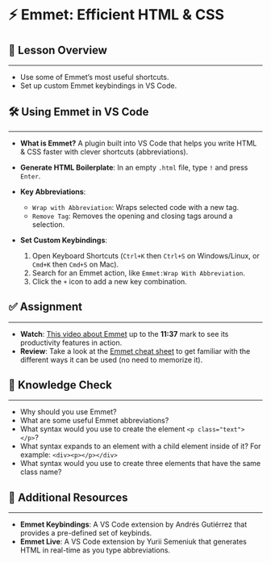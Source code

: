 # ⚡ Emmet: Efficient HTML & CSS

## 📝 Lesson Overview

-----

  * Use some of Emmet’s most useful shortcuts.
  * Set up custom Emmet keybindings in VS Code.

## 🛠️ Using Emmet in VS Code

-----

  * **What is Emmet?** A plugin built into VS Code that helps you write HTML & CSS faster with clever shortcuts (abbreviations).

  * **Generate HTML Boilerplate**: In an empty `.html` file, type `!` and press `Enter`.

  * **Key Abbreviations**:

      * `Wrap with Abbreviation`: Wraps selected code with a new tag.
      * `Remove Tag`: Removes the opening and closing tags around a selection.

  * **Set Custom Keybindings**:

    1.  Open Keyboard Shortcuts (`Ctrl+K` then `Ctrl+S` on Windows/Linux, or `Cmd+K` then `Cmd+S` on Mac).
    2.  Search for an Emmet action, like `Emmet:Wrap With Abbreviation`.
    3.  Click the `+` icon to add a new key combination.

## ✅ Assignment

-----

  * **Watch**: [This video about Emmet](https://www.google.com/search?q=https://youtube.com/watch%3Fv%3DV8vizNQKtx0) up to the **11:37** mark to see its productivity features in action.
  * **Review**: Take a look at the [Emmet cheat sheet](https://docs.emmet.io/cheat-sheet/) to get familiar with the different ways it can be used (no need to memorize it).

## 🤔 Knowledge Check

-----

  * Why should you use Emmet?
  * What are some useful Emmet abbreviations?
  * What syntax would you use to create the element `<p class="text"></p>`?
  * What syntax expands to an element with a child element inside of it? For example: `<div><p></p></div>`
  * What syntax would you use to create three elements that have the same class name?

## 🔗 Additional Resources

-----

  * **Emmet Keybindings**: A VS Code extension by Andrés Gutiérrez that provides a pre-defined set of keybinds.
  * **Emmet Live**: A VS Code extension by Yurii Semeniuk that generates HTML in real-time as you type abbreviations.
